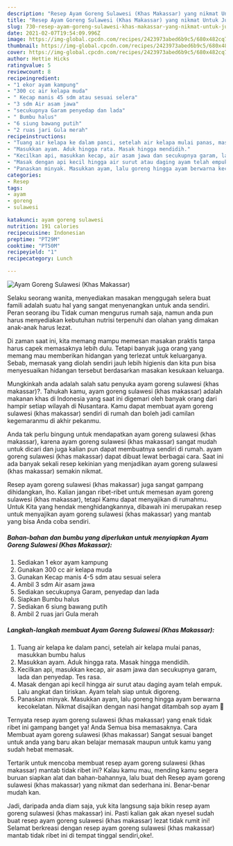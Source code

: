 ```yaml
---
description: "Resep Ayam Goreng Sulawesi (Khas Makassar) yang nikmat Untuk Jualan"
title: "Resep Ayam Goreng Sulawesi (Khas Makassar) yang nikmat Untuk Jualan"
slug: 730-resep-ayam-goreng-sulawesi-khas-makassar-yang-nikmat-untuk-jualan
date: 2021-02-07T19:54:09.996Z
image: https://img-global.cpcdn.com/recipes/2423973abed6b9c5/680x482cq70/ayam-goreng-sulawesi-khas-makassar-foto-resep-utama.jpg
thumbnail: https://img-global.cpcdn.com/recipes/2423973abed6b9c5/680x482cq70/ayam-goreng-sulawesi-khas-makassar-foto-resep-utama.jpg
cover: https://img-global.cpcdn.com/recipes/2423973abed6b9c5/680x482cq70/ayam-goreng-sulawesi-khas-makassar-foto-resep-utama.jpg
author: Hettie Hicks
ratingvalue: 5
reviewcount: 8
recipeingredient:
- "1 ekor ayam kampung"
- "300 cc air kelapa muda"
- " Kecap manis 45 sdm atau sesuai selera"
- "3 sdm Air asam jawa"
- "secukupnya Garam penyedap dan lada"
- " Bumbu halus"
- "6 siung bawang putih"
- "2 ruas jari Gula merah"
recipeinstructions:
- "Tuang air kelapa ke dalam panci, setelah air kelapa mulai panas, masukkan bumbu halus"
- "Masukkan ayam. Aduk hingga rata. Masak hingga mendidih."
- "Kecilkan api, masukkan kecap, air asam jawa dan secukupnya garam, lada dan penyedap. Tes rasa."
- "Masak dengan api kecil hingga air surut atau daging ayam telah empuk. Lalu angkat dan tiriskan. Ayam telah siap untuk digoreng."
- "Panaskan minyak. Masukkan ayam, lalu goreng hingga ayam berwarna kecokelatan. Nikmat disajikan dengan nasi hangat ditambah sop ayam 🧡"
categories:
- Resep
tags:
- ayam
- goreng
- sulawesi

katakunci: ayam goreng sulawesi 
nutrition: 191 calories
recipecuisine: Indonesian
preptime: "PT29M"
cooktime: "PT50M"
recipeyield: "1"
recipecategory: Lunch

---
```



![Ayam Goreng Sulawesi (Khas Makassar)](https://img-global.cpcdn.com/recipes/2423973abed6b9c5/680x482cq70/ayam-goreng-sulawesi-khas-makassar-foto-resep-utama.jpg)

Selaku seorang wanita, menyediakan masakan menggugah selera buat famili adalah suatu hal yang sangat menyenangkan untuk anda sendiri. Peran seorang ibu Tidak cuman mengurus rumah saja, namun anda pun harus menyediakan kebutuhan nutrisi terpenuhi dan olahan yang dimakan anak-anak harus lezat.

Di zaman  saat ini, kita memang mampu memesan masakan praktis tanpa harus capek memasaknya lebih dulu. Tetapi banyak juga orang yang memang mau memberikan hidangan yang terlezat untuk keluarganya. Sebab, memasak yang diolah sendiri jauh lebih higienis dan kita pun bisa menyesuaikan hidangan tersebut berdasarkan masakan kesukaan keluarga. 



Mungkinkah anda adalah salah satu penyuka ayam goreng sulawesi (khas makassar)?. Tahukah kamu, ayam goreng sulawesi (khas makassar) adalah makanan khas di Indonesia yang saat ini digemari oleh banyak orang dari hampir setiap wilayah di Nusantara. Kamu dapat membuat ayam goreng sulawesi (khas makassar) sendiri di rumah dan boleh jadi camilan kegemaranmu di akhir pekanmu.

Anda tak perlu bingung untuk mendapatkan ayam goreng sulawesi (khas makassar), karena ayam goreng sulawesi (khas makassar) sangat mudah untuk dicari dan juga kalian pun dapat membuatnya sendiri di rumah. ayam goreng sulawesi (khas makassar) dapat dibuat lewat berbagai cara. Saat ini ada banyak sekali resep kekinian yang menjadikan ayam goreng sulawesi (khas makassar) semakin nikmat.

Resep ayam goreng sulawesi (khas makassar) juga sangat gampang dihidangkan, lho. Kalian jangan ribet-ribet untuk memesan ayam goreng sulawesi (khas makassar), tetapi Kamu dapat menyajikan di rumahmu. Untuk Kita yang hendak menghidangkannya, dibawah ini merupakan resep untuk menyajikan ayam goreng sulawesi (khas makassar) yang mantab yang bisa Anda coba sendiri.

<!--inarticleads1-->

##### Bahan-bahan dan bumbu yang diperlukan untuk menyiapkan Ayam Goreng Sulawesi (Khas Makassar):

1. Sediakan 1 ekor ayam kampung
1. Gunakan 300 cc air kelapa muda
1. Gunakan  Kecap manis 4-5 sdm atau sesuai selera
1. Ambil 3 sdm Air asam jawa
1. Sediakan secukupnya Garam, penyedap dan lada
1. Siapkan  Bumbu halus
1. Sediakan 6 siung bawang putih
1. Ambil 2 ruas jari Gula merah




<!--inarticleads2-->

##### Langkah-langkah membuat Ayam Goreng Sulawesi (Khas Makassar):

1. Tuang air kelapa ke dalam panci, setelah air kelapa mulai panas, masukkan bumbu halus
1. Masukkan ayam. Aduk hingga rata. Masak hingga mendidih.
1. Kecilkan api, masukkan kecap, air asam jawa dan secukupnya garam, lada dan penyedap. Tes rasa.
1. Masak dengan api kecil hingga air surut atau daging ayam telah empuk. Lalu angkat dan tiriskan. Ayam telah siap untuk digoreng.
1. Panaskan minyak. Masukkan ayam, lalu goreng hingga ayam berwarna kecokelatan. Nikmat disajikan dengan nasi hangat ditambah sop ayam 🧡




Ternyata resep ayam goreng sulawesi (khas makassar) yang enak tidak ribet ini gampang banget ya! Anda Semua bisa memasaknya. Cara Membuat ayam goreng sulawesi (khas makassar) Sangat sesuai banget untuk anda yang baru akan belajar memasak maupun untuk kamu yang sudah hebat memasak.

Tertarik untuk mencoba membuat resep ayam goreng sulawesi (khas makassar) mantab tidak ribet ini? Kalau kamu mau, mending kamu segera buruan siapkan alat dan bahan-bahannya, lalu buat deh Resep ayam goreng sulawesi (khas makassar) yang nikmat dan sederhana ini. Benar-benar mudah kan. 

Jadi, daripada anda diam saja, yuk kita langsung saja bikin resep ayam goreng sulawesi (khas makassar) ini. Pasti kalian gak akan nyesel sudah buat resep ayam goreng sulawesi (khas makassar) lezat tidak rumit ini! Selamat berkreasi dengan resep ayam goreng sulawesi (khas makassar) mantab tidak ribet ini di tempat tinggal sendiri,oke!.

